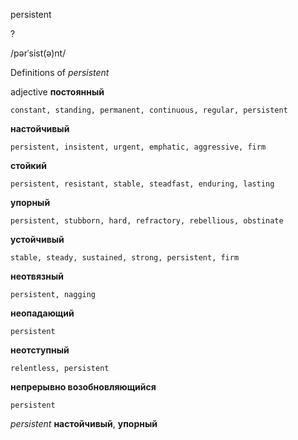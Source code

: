 persistent

?

/pərˈsist(ə)nt/

Definitions of _persistent_

adjective
**постоянный**

    constant, standing, permanent, continuous, regular, persistent
**настойчивый**

    persistent, insistent, urgent, emphatic, aggressive, firm
**стойкий**

    persistent, resistant, stable, steadfast, enduring, lasting
**упорный**

    persistent, stubborn, hard, refractory, rebellious, obstinate
**устойчивый**

    stable, steady, sustained, strong, persistent, firm
**неотвязный**

    persistent, nagging
**неопадающий**

    persistent
**неотступный**

    relentless, persistent
**непрерывно возобновляющийся**

    persistent

_persistent_
**настойчивый**, **упорный**